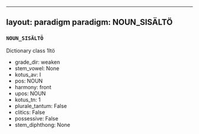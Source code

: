 
---
layout: paradigm
paradigm: NOUN_SISÄLTÖ
---
### ` NOUN_SISÄLTÖ `

Dictionary class 1ltö
* grade_dir: weaken
* stem_vowel: None
* kotus_av: I
* pos: NOUN
* harmony: front
* upos: NOUN
* kotus_tn: 1
* plurale_tantum: False
* clitics: False
* possessive: False
* stem_diphthong: None
